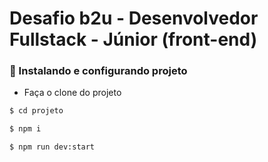 # Desafio b2u - Desenvolvedor Fullstack - Júnior (front-end)

### :rocket: Instalando e configurando projeto

- Faça o clone do projeto

```bash
$ cd projeto

$ npm i

$ npm run dev:start
```